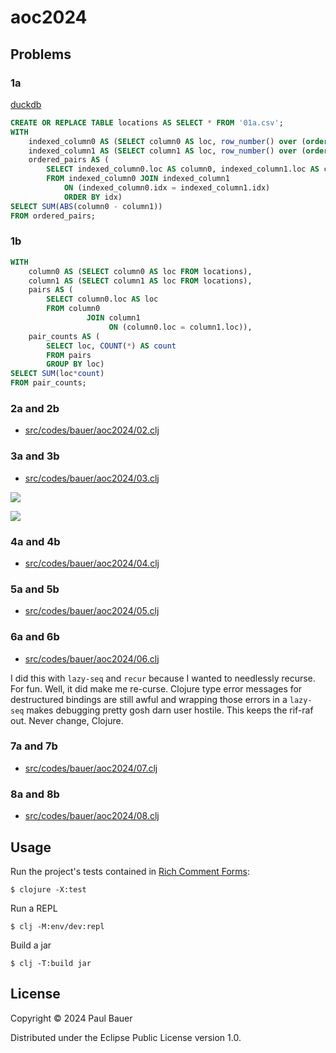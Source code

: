 # aoc2024

## Problems

### 1a

[duckdb](https://duckdb.org/)

```sql
CREATE OR REPLACE TABLE locations AS SELECT * FROM '01a.csv';
WITH
    indexed_column0 AS (SELECT column0 AS loc, row_number() over (order by column0) as idx FROM locations),
    indexed_column1 AS (SELECT column1 AS loc, row_number() over (order by column1) as idx FROM locations),
    ordered_pairs AS (
        SELECT indexed_column0.loc AS column0, indexed_column1.loc AS column1, indexed_column1.idx AS idx
        FROM indexed_column0 JOIN indexed_column1
            ON (indexed_column0.idx = indexed_column1.idx)
            ORDER BY idx)
SELECT SUM(ABS(column0 - column1))
FROM ordered_pairs;
```

### 1b

```sql
WITH
    column0 AS (SELECT column0 AS loc FROM locations),
    column1 AS (SELECT column1 AS loc FROM locations),
    pairs AS (
        SELECT column0.loc AS loc
        FROM column0
                 JOIN column1
                      ON (column0.loc = column1.loc)),
    pair_counts AS (
        SELECT loc, COUNT(*) AS count
        FROM pairs
        GROUP BY loc)
SELECT SUM(loc*count)
FROM pair_counts;
```

### 2a and 2b

- [src/codes/bauer/aoc2024/02.clj](https://github.com/pmbauer/aoc2024/blob/main/src/codes/bauer/aoc2024/02.clj)

### 3a and 3b

- [src/codes/bauer/aoc2024/03.clj](https://github.com/pmbauer/aoc2024/blob/main/src/codes/bauer/aoc2024/03.clj)

![](https://media.cleanshot.cloud/media/40959/9imKrro1YrToAMNxgSsQL4cJ1RJli1Bwazdmzolf.jpeg?Expires=1733274859&Signature=Xy-cYn03cYOMl4c3mG26-RyRZaFZHMwKITTjhCq2sP7H2SkIGvczoc9K-AQcRVKvDzJc9sZHcigLXi9WPZqecN7lA3aIgpHtwYVkBRL97LgNTY0mgVdVut2RJutiempPCNykRCq~czoBz37v74lnqyjRFNvHZSrvIEtbIG1Aovd2DCLizl1zqVGs~rb82wplzTTMLsvzjdv-6qXfiKshZDGprX6OpYDo35uSiY1fnsx5s8X9mx7q5wDx46sQpadXSR0ajHTfmtLhg64TKWvXhQqAAR1LDGk80XayW4FYfJuS1bc5Zg~fnsR5h7~4w3AFlYLPwyKYw0xD-loYm0BH4g__&Key-Pair-Id=K269JMAT9ZF4GZ)

![](https://media.cleanshot.cloud/media/40959/yJuC0Zoj2ac6ztwQs4BRHNui6xjK09B76NMyBiAx.jpeg?Expires=1733274814&Signature=Qmsv~my-hBDb5BMsfCReAdZgDCptBbsINaTqzi2tINrKH5blEbT-tf3o6d2~z2ulY4SGqDw-LP2jgiZHd4BSjouK89kUhR52ysJU3meR-zNUVL1zxmNTPbLCPuzrdgfoV0ad1FB17dbEUjsKxcqGpRPXUHroAYe~sEk-kgTLh1Z8J~rjRaavnn-Gy6TM9am4GD5lKlz3C9wr6ltyAmetndWFprR-lauI7cjSbxERKfdMMa8RINSNFlIK2TwLmX-breByk2q9h4eKcbgfT6Ae8xisMnR5VJ~D22D58HmW~8mX1SHLKPrsNxACo3aFNpo629j9QS-EG~V0RgPwlGZfjw__&Key-Pair-Id=K269JMAT9ZF4GZ)

### 4a and 4b

- [src/codes/bauer/aoc2024/04.clj](https://github.com/pmbauer/aoc2024/blob/main/src/codes/bauer/aoc2024/04.clj)

### 5a and 5b

- [src/codes/bauer/aoc2024/05.clj](https://github.com/pmbauer/aoc2024/blob/main/src/codes/bauer/aoc2024/05.clj)

### 6a and 6b

- [src/codes/bauer/aoc2024/06.clj](https://github.com/pmbauer/aoc2024/blob/main/src/codes/bauer/aoc2024/06.clj)

I did this with `lazy-seq` and `recur` because I wanted to needlessly recurse.  For fun.
Well, it did make me re-curse.
Clojure type error messages for destructured bindings are still awful and wrapping those errors in a `lazy-seq` makes debugging pretty gosh darn user hostile.  This keeps the rif-raf out. Never change, Clojure.


### 7a and 7b

- [src/codes/bauer/aoc2024/07.clj](https://github.com/pmbauer/aoc2024/blob/main/src/codes/bauer/aoc2024/07.clj)

### 8a and 8b

- [src/codes/bauer/aoc2024/08.clj](https://github.com/pmbauer/aoc2024/blob/main/src/codes/bauer/aoc2024/08.clj)
## Usage

Run the project's tests contained in [Rich Comment Forms](https://github.com/hyperfiddle/rcf):

    $ clojure -X:test

Run a REPL

    $ clj -M:env/dev:repl

Build a jar

    $ clj -T:build jar

## License

Copyright © 2024 Paul Bauer

Distributed under the Eclipse Public License version 1.0.
